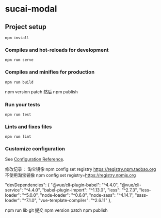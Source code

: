 # sucai-modal

## Project setup

```
npm install
```

### Compiles and hot-reloads for development

```
npm run serve
```

### Compiles and minifies for production

```
npm run build
```

npm version patch 然后 npm publish

### Run your tests

```
npm run test
```

### Lints and fixes files

```
npm run lint
```

### Customize configuration

See [Configuration Reference](https://cli.vuejs.org/config/).

修改记录：
淘宝镜像 npm config set registry https://registry.npm.taobao.org
不使用淘宝镜像 npm config set registry=https://registry.npmjs.org

"devDependencies": {
"@vue/cli-plugin-babel": "^4.4.0",
"@vue/cli-service": "^4.4.0",
"babel-plugin-import": "^1.13.0",
"less": "^2.7.3",
"less-loader": "^5.0.0",
"node-loader": "^0.6.0",
"node-sass": "^4.14.1",
"sass-loader": "^7.1.0",
"vue-template-compiler": "^2.6.11"
},

npm run lib
git 提交
npm version patch
npm publish

